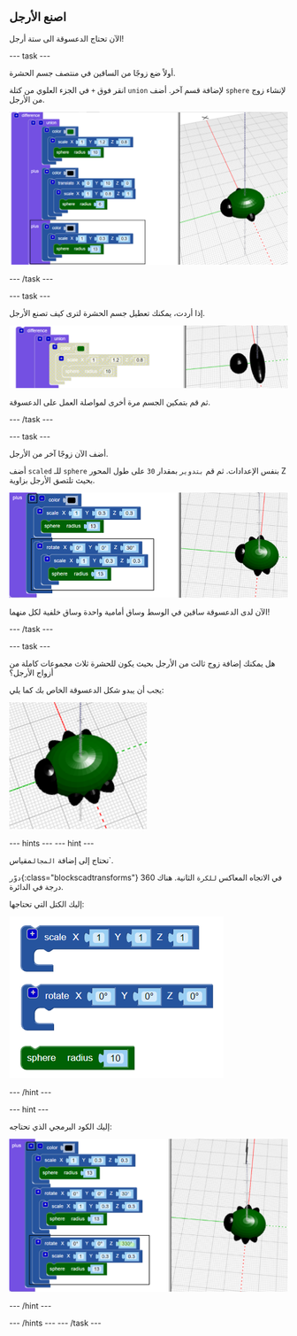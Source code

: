 ## اصنع الأرجل

الآن تحتاج الدعسوقة الى ستة أرجل!

--- task ---

أولاً ضع زوجًا من الساقين في منتصف جسم الحشرة.

انقر فوق `+` في الجزء العلوي من كتلة `union` لإضافة قسم آخر. أضف `sphere` لإنشاء زوج من الأرجل.

![لقطة للشاشة](images/bug-legs-middle-annotated.png)

--- /task ---

--- task ---

إذا أردت، يمكنك تعطيل جسم الحشرة لترى كيف تصنع الأرجل.

![لقطة للشاشة](images/bug-legs-disable.png)

ثم قم بتمكين الجسم مرة أخرى لمواصلة العمل على الدعسوقة.

--- /task ---

--- task ---

أضف الآن زوجًا آخر من الأرجل.

أضف `scaled` للـ `sphere` بنفس الإعدادات. ثم قم `بتدوير` بمقدار `30` على طول المحور Z بحيث تلتصق الأرجل بزاوية.

![لقطة للشاشة](images/bug-legs-2-annotated.png)

الآن لدى الدعسوقة ساقين في الوسط وساق أمامية واحدة وساق خلفية لكل منهما!

--- /task ---

--- task ---

هل يمكنك إضافة زوج ثالث من الأرجل بحيث يكون للحشرة ثلاث مجموعات كاملة من أزواج الأرجل؟

يجب أن يبدو شكل الدعسوقة الخاص بك كما يلي:

![لقطة للشاشة](images/bug-finished.png)

--- hints ---
 --- hint ---

تحتاج إلى إضافة `المجال`مقياس`.

`دوّر`{:class="blockscadtransforms"} في الاتجاه المعاكس `للكرة` الثانية. هناك 360 درجة في الدائرة.

إليك الكتل التي تحتاجها:

![لقطة للشاشة](images/bug-legs-blocks.png)

--- /hint ---

--- hint ---

إليك الكود البرمجي الذي تحتاجه:

![لقطة للشاشة](images/bug-legs-3-annotated.png)

--- /hint ---

--- /hints --- --- /task ---